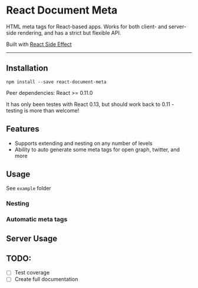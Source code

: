 React Document Meta
===================

HTML meta tags for React-based apps. Works for both client- and server-side rendering, and has a strict but flexible API.

Built with [React Side Effect](https://github.com/gaearon/react-side-effect)

___________________


Installation
-------------------
```
npm install --save react-document-meta
```

Peer dependencies: React >= 0.11.0

It has only been testes with React 0.13, but should work back to 0.11 - testing is more than welcome!


Features
-------------------
- Supports extending and nesting on any number of levels
- Ability to auto generate some meta tags for open graph, twitter, and more

Usage
-------------------
See `example` folder

### Nesting

### Automatic meta tags


Server Usage
-------------------


TODO:
-------------------
- [ ] Test coverage
- [ ] Create full documentation
